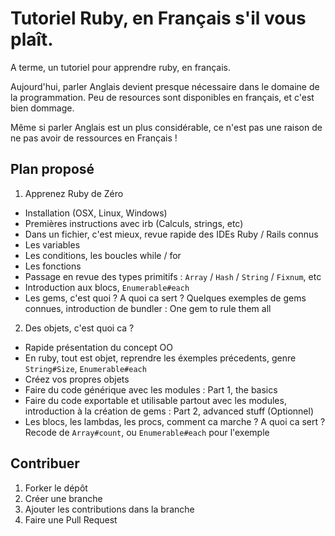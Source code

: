 Tutoriel Ruby, en Français s'il vous plaît.
======================

A terme, un tutoriel pour apprendre ruby, en français. 

Aujourd'hui, parler Anglais devient presque nécessaire dans le domaine de la programmation. Peu de resources sont disponibles en français, et c'est bien dommage.

Même si parler Anglais est un plus considérable, ce n'est pas une raison de ne pas avoir de ressources en Français !

## Plan proposé

1. Apprenez Ruby de Zéro
 * Installation (OSX, Linux, Windows)
 * Premières instructions avec irb (Calculs, strings, etc)
 * Dans un fichier, c'est mieux, revue rapide des IDEs Ruby / Rails connus
 * Les variables
 * Les conditions, les boucles while / for
 * Les fonctions
 * Passage en revue des types primitifs : ``Array`` / ``Hash`` / ``String`` / ``Fixnum``, etc
 * Introduction aux blocs, ``Enumerable#each``
 * Les gems, c'est quoi ? A quoi ca sert ? Quelques exemples de gems connues, introduction de bundler : One gem to rule them all
2. Des objets, c'est quoi ca ?
 * Rapide présentation du concept OO
 * En ruby, tout est objet, reprendre les éxemples précedents, genre ``String#Size``, ``Enumerable#each``
 * Créez vos propres objets
 * Faire du code générique avec les modules : Part 1, the basics
 * Faire du code exportable et utilisable partout avec les modules, introduction à la création de gems : Part 2, advanced stuff (Optionnel)
 * Les blocs, les lambdas, les procs, comment ca marche ? A quoi ca sert ? Recode de ``Array#count``, ou ``Enumerable#each`` pour l'exemple

## Contribuer

1. Forker le dépôt
2. Créer une branche
3. Ajouter les contributions dans la branche
4. Faire une Pull Request
